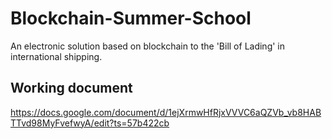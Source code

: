 # Blockchain-Summer-School
An electronic solution based on blockchain to the 'Bill of Lading' in international shipping.

## Working document
https://docs.google.com/document/d/1ejXrmwHfRjxVVVC6aQZVb_vb8HABTTvd98MyFvefwyA/edit?ts=57b422cb
